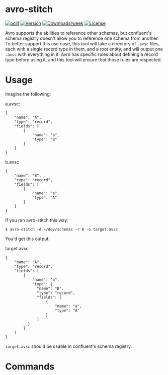 avro-stitch
===========



[![oclif](https://img.shields.io/badge/cli-oclif-brightgreen.svg)](https://oclif.io)
[![Version](https://img.shields.io/npm/v/avro-stitch.svg)](https://npmjs.org/package/avro-stitch)
[![Downloads/week](https://img.shields.io/npm/dw/avro-stitch.svg)](https://npmjs.org/package/avro-stitch)
[![License](https://img.shields.io/npm/l/avro-stitch.svg)](https://github.com/brycecovert/avro-stitcher/blob/master/package.json)



Avro supports the abilities to reference other schemas, but confluent's schema registry doesn't allow you to reference one schema from another. To better support this use case,
this tool will take a directory of `.avsc` files, each with a single record type in them, and a root entity, and will output one `.avsc` with everything in it. Avro has specific
rules about defining a record type before using it, and this tool will ensure that those rules are respected.
<!-- toc -->

# Usage

Imagine the following:

a.avsc:
```
{
    "name": "A",
    "type": "record",
    "fields": [
        {
            "name": "b",
            "type": "B"
        }
    ]
}
```

b.avsc
```
{
    "name": "B",
    "type": "record",
    "fields": [
        {
            "name": "a",
            "type": "A"
        }
    ]
}
```

If you ran avro-stitch this way:
```
$ avro-stitch -d ~/dev/schemas -r A -o target.avsc
```

You'd get this output:

target.avsc
```
{
    "name": "A",
    "type": "record",
    "fields": [
        {
            "name": "b",
            "type": {
              "name": "B",
              "type": "record",
              "fields": [
                  {
                      "name": "a",
                      "type": "A"
                  }
              ]
          }
        }
    ]
}
```

`target.avsc` should be usable in confluent's schema registry.

# Commands
